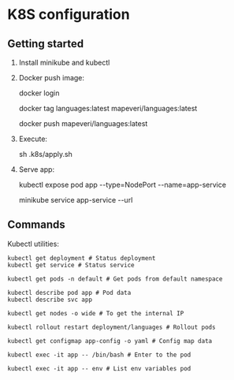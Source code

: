 K8S configuration
=================

Getting started
---------------

1. Install minikube and kubectl

2. Docker push image:


    docker login 

    docker tag languages:latest mapeveri/languages:latest

    docker push mapeveri/languages:latest

3. Execute:


    sh .k8s/apply.sh

4. Serve app:


    kubectl expose pod app --type=NodePort --name=app-service

    minikube service app-service --url

Commands
--------

Kubectl utilities:

    kubectl get deployment # Status deployment
    kubectl get service # Status service

    kubectl get pods -n default # Get pods from default namespace

    kubectl describe pod app # Pod data
    kubectl describe svc app

    kubectl get nodes -o wide # To get the internal IP

    kubectl rollout restart deployment/languages # Rollout pods

    kubectl get configmap app-config -o yaml # Config map data

    kubectl exec -it app -- /bin/bash # Enter to the pod

    kubectl exec -it app -- env # List env variables pod
